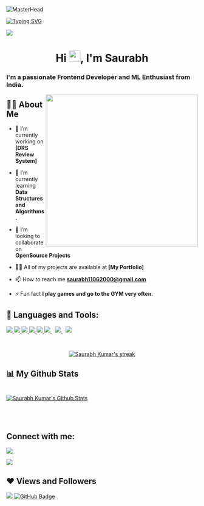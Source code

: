 ![MasterHead](https://camo.githubusercontent.com/ba9f3bd30647e352a3f5e1e45eb45c6ec7bad6155cd16aaedf4a426738da0ca5/68747470733a2f2f696e646f616e616c79746963612e636f6d2f7374617469632f696d616765732f62616e6e6572722e676966)

<a href="https://git.io/typing-svg"><img src="https://readme-typing-svg.demolab.com?font=choococooky&weight=600&size=75&duration=3500&pause=1200&center=true&vCenter=true&width=1080&height=100&color=f75c7e&lines=Hi!%2C+I'm+Saurabh;I'm+a+Frontend+Developer;I'm+a+ML+Enthusiast;I'm+a+CPP+Coder;+" alt="Typing SVG" /></a> </p>



<p align="left"> <img src="https://komarev.com/ghpvc/?username=saurabhparshar&label=Profile%20views&color=0e75b6&style=flat"  /> </p>


<h1 align="center">
Hi <img src="https://raw.githubusercontent.com/MartinHeinz/MartinHeinz/master/wave.gif" width="30px">, I'm Saurabh</h1>
<h3 align="left">I'm a passionate Frontend Developer and ML Enthusiast from India.</h3>
<a href="#"><img width="400" align="right" height="auto" src="https://cdn.dribbble.com/users/1162077/screenshots/3848914/programmer.gif"></a>


## 🙋‍♂️ About Me

- 🔭 I’m currently working on **[DRS Review System]**

- 🌱 I’m currently learning **Data Structures and Algorithms.**

- 👯 I’m looking to collaborate on **OpenSource Projects**

- 👨‍💻 All of my projects are available at **[My Portfolio]**

- 📫 How to reach me **saurabh11062000@gmail.com**

- ⚡ Fun fact **I play games and go to the GYM very often.**

## 🚀 Languages and Tools:

<p align="left"> 
    <a href="https://www.java.com" target="_blank"> <img src="https://img.icons8.com/color/48/000000/java-coffee-cup-logo.png"/> </a>
    <a href="https://reactjs.org/" target="_blank"> <img src="https://img.icons8.com/color/48/000000/react-native.png"/> </a> 
    <a href="https://www.w3schools.com/css/" target="_blank"> <img src="https://img.icons8.com/color/48/000000/css3.png"/> </a> 
    <a href="https://getbootstrap.com" target="_blank"> <img src="https://img.icons8.com/color/48/000000/bootstrap.png"/> </a> 
    <a href="https://www.python.org" target="_blank"> <img src="https://img.icons8.com/color/48/000000/python.png"/> </a> 
    <a style="padding-right:8px;" href="https://nodejs.org" target="_blank"> <img src="https://img.icons8.com/color/48/000000/nodejs.png"/> </a> 
    <a style="padding-right:8px;" href="https://www.mysql.com/" target="_blank"> <img src="https://img.icons8.com/fluent/50/000000/mysql-logo.png"/> </a>
     </a>    
    <a href="https://git-scm.com/" target="_blank"> <img src="https://img.icons8.com/color/48/000000/git.png"/> </a> 
</p>

<!-- [![React Badge](https://img.shields.io/badge/-React-61DBFB?style=for-the-badge&labelColor=black&logo=react&logoColor=61DBFB)](#)  [![Javascript Badge](https://img.shields.io/badge/-Javascript-F0DB4F?style=for-the-badge&labelColor=black&logo=javascript&logoColor=F0DB4F)](#) [![Typescript Badge](https://img.shields.io/badge/-Typescript-007acc?style=for-the-badge&labelColor=black&logo=typescript&logoColor=007acc)](#) [![Nodejs Badge](https://img.shields.io/badge/-Nodejs-3C873A?style=for-the-badge&labelColor=black&logo=node.js&logoColor=3C873A)](#) [![GraphQL Badge](https://img.shields.io/badge/-GraphQl-e535ab?style=for-the-badge&labelColor=black&logo=node.js&logoColor=e535ab)](#) -->
<br/>

<p align="center">
    <a href="https://github.com/saurabhparshar/github-readme-streak-stats">
        <img title="🔥 Get streak stats for your profile at git.io/streak-stats" alt="Saurabh Kumar's streak" src="https://github-readme-streak-stats.herokuapp.com/?user=saurabhparshar&theme=black-ice&hide_border=true&stroke=0000&background=060A0CD0"/>
    </a>
</p>

## 📊 My Github Stats

  <br/>
    <a href="https://github.com/saurabhparshar/github-readme-stats"><img alt="Saurabh Kumar's Github Stats" src="https://github-readme-stats.vercel.app/api?username=saurabhparshar&show_icons=true&count_private=true&theme=react&hide_border=true&bg_color=0D1117" /></a>
  


<br/>
<br/>



<br/>
<br/>

## Connect with me:
<p align="left">

<a href = "https://www.linkedin.com/in/saurabh-kumar-780186217/"><img src="https://img.icons8.com/fluent/48/000000/linkedin.png"/></a>

<a href = "https://www.instagram.com/saurabh_parashar7/"><img src="https://img.icons8.com/fluent/48/000000/instagram-new.png"/></a>


</p>

## ❤ Views and Followers
<a href="https://github.com/Meghna-DAS/github-profile-views-counter">
    <img src="https://komarev.com/ghpvc/?username=saurabhparshar">
</a>
<a href="https://github.com/saurabhparshar?tab=followers"><img src="https://img.shields.io/github/followers/saurabhparshar?label=Followers&style=social" alt="GitHub Badge"></a>
